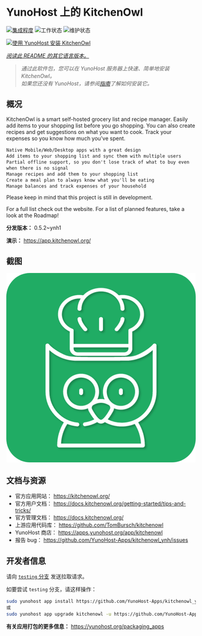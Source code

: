 <!--
注意：此 README 由 <https://github.com/YunoHost/apps/tree/master/tools/readme_generator> 自动生成
请勿手动编辑。
-->

# YunoHost 上的 KitchenOwl

[![集成程度](https://dash.yunohost.org/integration/kitchenowl.svg)](https://ci-apps.yunohost.org/ci/apps/kitchenowl/) ![工作状态](https://ci-apps.yunohost.org/ci/badges/kitchenowl.status.svg) ![维护状态](https://ci-apps.yunohost.org/ci/badges/kitchenowl.maintain.svg)

[![使用 YunoHost 安装 KitchenOwl](https://install-app.yunohost.org/install-with-yunohost.svg)](https://install-app.yunohost.org/?app=kitchenowl)

*[阅读此 README 的其它语言版本。](./ALL_README.md)*

> *通过此软件包，您可以在 YunoHost 服务器上快速、简单地安装 KitchenOwl。*  
> *如果您还没有 YunoHost，请参阅[指南](https://yunohost.org/install)了解如何安装它。*

## 概况

KitchenOwl is a smart self-hosted grocery list and recipe manager. Easily add items to your shopping list before you go shopping. You can also create recipes and get suggestions on what you want to cook. Track your expenses so you know how much you've spent.

    Native Mobile/Web/Desktop apps with a great design
    Add items to your shopping list and sync them with multiple users
    Partial offline support, so you don't lose track of what to buy even when there is no signal
    Manage recipes and add them to your shopping list
    Create a meal plan to always know what you'll be eating
    Manage balances and track expenses of your household

Please keep in mind that this project is still in development.

For a full list check out the website. For a list of planned features, take a look at the Roadmap!

**分发版本：** 0.5.2~ynh1

**演示：** <https://app.kitchenowl.org/>

## 截图

![KitchenOwl 的截图](./doc/screenshots/kitchenowl.png)

## 文档与资源

- 官方应用网站： <https://kitchenowl.org/>
- 官方用户文档： <https://docs.kitchenowl.org/getting-started/tips-and-tricks/>
- 官方管理文档： <https://docs.kitchenowl.org/>
- 上游应用代码库： <https://github.com/TomBursch/kitchenowl>
- YunoHost 商店： <https://apps.yunohost.org/app/kitchenowl>
- 报告 bug： <https://github.com/YunoHost-Apps/kitchenowl_ynh/issues>

## 开发者信息

请向 [`testing` 分支](https://github.com/YunoHost-Apps/kitchenowl_ynh/tree/testing) 发送拉取请求。

如要尝试 `testing` 分支，请这样操作：

```bash
sudo yunohost app install https://github.com/YunoHost-Apps/kitchenowl_ynh/tree/testing --debug
或
sudo yunohost app upgrade kitchenowl -u https://github.com/YunoHost-Apps/kitchenowl_ynh/tree/testing --debug
```

**有关应用打包的更多信息：** <https://yunohost.org/packaging_apps>
